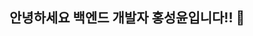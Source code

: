 ## 안녕하세요 백엔드 개발자 홍성윤입니다!! 👋
<a href="https://img.shields.io/badge/Python-3776AB?style=for-the-badge&logo=python&logoColor=white"></a>
